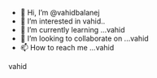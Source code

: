 - 👋 Hi, I’m @vahidbalanej
- 👀 I’m interested in vahid..
- 🌱 I’m currently learning ...vahid
- 💞️ I’m looking to collaborate on ...vahid
- 📫 How to reach me ...vahid

<!---vahid
vahidbalanej/vahidbalanej is a ✨ special ✨ repository because its `README.md` (this file) appears on your GitHub profile.
You can click the Preview link to take a look at your changes.
--->
vahid
